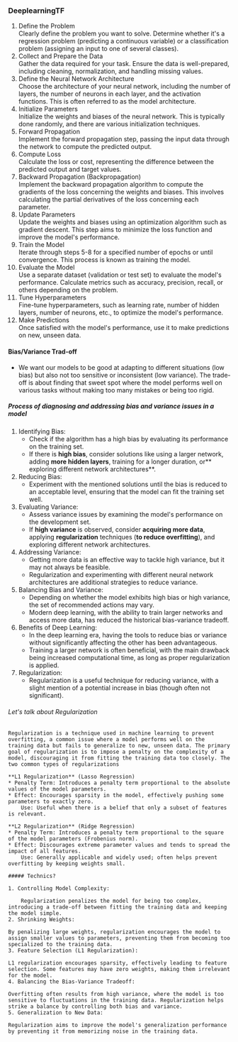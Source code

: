 ### DeeplearningTF


1. Define the Problem <br>
    Clearly define the problem you want to solve. Determine whether it's a regression problem (predicting a continuous variable) or a classification problem (assigning an input to one of several classes).
2. Collect and Prepare the Data<br>
    Gather the data required for your task. Ensure the data is well-prepared, including cleaning, normalization, and handling missing values.
3. Define the Neural Network Architecture<br>
    Choose the architecture of your neural network, including the number of layers, the number of neurons in each layer, and the activation functions. This is often referred to as the model architecture.
4. Initialize Parameters<br>
    Initialize the weights and biases of the neural network. This is typically done randomly, and there are various initialization techniques.
5. Forward Propagation<br>
    Implement the forward propagation step, passing the input data through the network to compute the predicted output.
6. Compute Loss<br>
    Calculate the loss or cost, representing the difference between the predicted output and target values.
7. Backward Propagation (Backpropagation)<br>
    Implement the backward propagation algorithm to compute the gradients of the loss concerning the weights and biases. This involves calculating the partial derivatives of the loss concerning each parameter.
8. Update Parameters<br>
    Update the weights and biases using an optimization algorithm such as gradient descent. This step aims to minimize the loss function and improve the model's performance.
9. Train the Model<br>
    Iterate through steps 5-8 for a specified number of epochs or until convergence. This process is known as training the model.
10. Evaluate the Model<br>
    Use a separate dataset (validation or test set) to evaluate the model's performance. Calculate metrics such as accuracy, precision, recall, or others depending on the problem.
11. Tune Hyperparameters<br>
    Fine-tune hyperparameters, such as learning rate, number of hidden layers, number of neurons, etc., to optimize the model's performance.
12. Make Predictions<br>
    Once satisfied with the model's performance, use it to make predictions on new, unseen data.

#### Bias/Variance Trad-off

* We want our models to be good at adapting to different situations (low bias) but also not too sensitive or inconsistent (low variance). The trade-off is about finding that sweet spot where the model performs well on various tasks without making too many mistakes or being too rigid.

##### Process of diagnosing and addressing bias and variance issues in a model

1. Identifying Bias:
    * Check if the algorithm has a high bias by evaluating its performance on the training set.
    * If there is **high bias**, consider solutions like using a larger network, adding **more hidden layers**, training for a longer duration, or** exploring different network architectures**.
2. Reducing Bias:
    * Experiment with the mentioned solutions until the bias is reduced to an acceptable level, ensuring that the model can fit the training set well.
3. Evaluating Variance:
    * Assess variance issues by examining the model's performance on the development set.
    * If **high variance** is observed, consider **acquiring more data**, applying **regularization** techniques (**to reduce overfitting**), and exploring different network architectures.
4. Addressing Variance:
    * Getting more data is an effective way to tackle high variance, but it may not always be feasible.
    * Regularization and experimenting with different neural network architectures are additional strategies to reduce variance.
5. Balancing Bias and Variance:
    * Depending on whether the model exhibits high bias or high variance, the set of recommended actions may vary.
    * Modern deep learning, with the ability to train larger networks and access more data, has reduced the historical bias-variance tradeoff.
6. Benefits of Deep Learning:
    * In the deep learning era, having the tools to reduce bias or variance without significantly affecting the other has been advantageous.
    * Training a larger network is often beneficial, with the main drawback being increased computational time, as long as proper regularization is applied.
7. Regularization:
    * Regularization is a useful technique for reducing variance, with a slight mention of a potential increase in bias (though often not significant).
  
###### Let's talk about Regularization

    Regularization is a technique used in machine learning to prevent overfitting, a common issue where a model performs well on the training data but fails to generalize to new, unseen data. The primary goal of regularization is to impose a penalty on the complexity of a model, discouraging it from fitting the training data too closely. The two common types of regularizations

    **L1 Regularization** (Lasso Regression)
    * Penalty Term: Introduces a penalty term proportional to the absolute values of the model parameters.
    * Effect: Encourages sparsity in the model, effectively pushing some parameters to exactly zero.
        Use: Useful when there is a belief that only a subset of features is relevant.
        
    **L2 Regularization** (Ridge Regression)
    * Penalty Term: Introduces a penalty term proportional to the square of the model parameters (Frobenius norm).
    * Effect: Discourages extreme parameter values and tends to spread the impact of all features.
        Use: Generally applicable and widely used; often helps prevent overfitting by keeping weights small.

    ##### Technics?

    1. Controlling Model Complexity:

        Regularization penalizes the model for being too complex, introducing a trade-off between fitting the training data and keeping the model simple.
    2. Shrinking Weights:
    
    By penalizing large weights, regularization encourages the model to assign smaller values to parameters, preventing them from becoming too specialized to the training data.
    3. Feature Selection (L1 Regularization):
    
    L1 regularization encourages sparsity, effectively leading to feature selection. Some features may have zero weights, making them irrelevant for the model.
    4. Balancing the Bias-Variance Tradeoff:
    
    Overfitting often results from high variance, where the model is too sensitive to fluctuations in the training data. Regularization helps strike a balance by controlling both bias and variance.
    5. Generalization to New Data:
    
    Regularization aims to improve the model's generalization performance by preventing it from memorizing noise in the training data.
    





    

